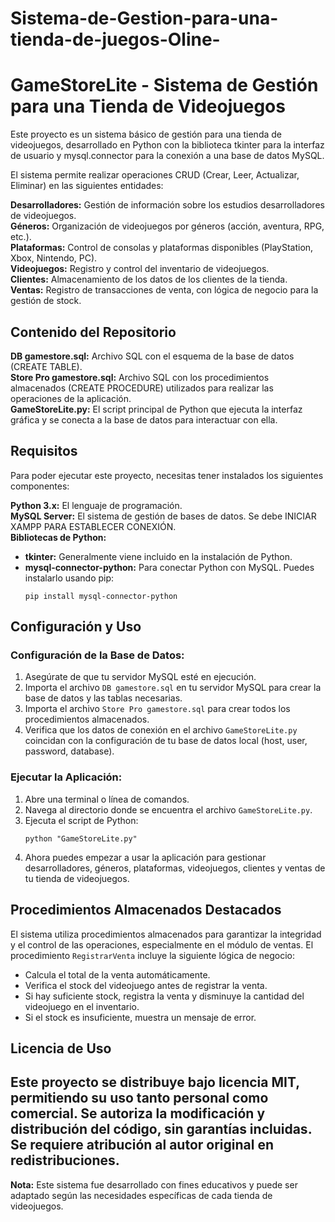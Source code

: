 # Sistema-de-Gestion-para-una-tienda-de-juegos-Oline-

# GameStoreLite - Sistema de Gestión para una Tienda de Videojuegos

Este proyecto es un sistema básico de gestión para una tienda de videojuegos, desarrollado en Python con la biblioteca tkinter para la interfaz de usuario y mysql.connector para la conexión a una base de datos MySQL.

El sistema permite realizar operaciones CRUD (Crear, Leer, Actualizar, Eliminar) en las siguientes entidades:

**Desarrolladores:** Gestión de información sobre los estudios desarrolladores de videojuegos.  
**Géneros:** Organización de videojuegos por géneros (acción, aventura, RPG, etc.).  
**Plataformas:** Control de consolas y plataformas disponibles (PlayStation, Xbox, Nintendo, PC).  
**Videojuegos:** Registro y control del inventario de videojuegos.  
**Clientes:** Almacenamiento de los datos de los clientes de la tienda.  
**Ventas:** Registro de transacciones de venta, con lógica de negocio para la gestión de stock.

## Contenido del Repositorio

**DB gamestore.sql:** Archivo SQL con el esquema de la base de datos (CREATE TABLE).  
**Store Pro gamestore.sql:** Archivo SQL con los procedimientos almacenados (CREATE PROCEDURE) utilizados para realizar las operaciones de la aplicación.  
**GameStoreLite.py:** El script principal de Python que ejecuta la interfaz gráfica y se conecta a la base de datos para interactuar con ella.

## Requisitos

Para poder ejecutar este proyecto, necesitas tener instalados los siguientes componentes:

**Python 3.x:** El lenguaje de programación.  
**MySQL Server:** El sistema de gestión de bases de datos. Se debe INICIAR XAMPP PARA ESTABLECER CONEXIÓN.  
**Bibliotecas de Python:**
- **tkinter:** Generalmente viene incluido en la instalación de Python.
- **mysql-connector-python:** Para conectar Python con MySQL. Puedes instalarlo usando pip:
  ```
  pip install mysql-connector-python
  ```

## Configuración y Uso

### Configuración de la Base de Datos:

1. Asegúrate de que tu servidor MySQL esté en ejecución.
2. Importa el archivo `DB gamestore.sql` en tu servidor MySQL para crear la base de datos y las tablas necesarias.
3. Importa el archivo `Store Pro gamestore.sql` para crear todos los procedimientos almacenados.
4. Verifica que los datos de conexión en el archivo `GameStoreLite.py` coincidan con la configuración de tu base de datos local (host, user, password, database).

### Ejecutar la Aplicación:

1. Abre una terminal o línea de comandos.
2. Navega al directorio donde se encuentra el archivo `GameStoreLite.py`.
3. Ejecuta el script de Python:
   ```
   python "GameStoreLite.py"
   ```
4. Ahora puedes empezar a usar la aplicación para gestionar desarrolladores, géneros, plataformas, videojuegos, clientes y ventas de tu tienda de videojuegos.

## Procedimientos Almacenados Destacados

El sistema utiliza procedimientos almacenados para garantizar la integridad y el control de las operaciones, especialmente en el módulo de ventas. El procedimiento `RegistrarVenta` incluye la siguiente lógica de negocio:

- Calcula el total de la venta automáticamente.
- Verifica el stock del videojuego antes de registrar la venta.
- Si hay suficiente stock, registra la venta y disminuye la cantidad del videojuego en el inventario.
- Si el stock es insuficiente, muestra un mensaje de error.

## Licencia de Uso

Este proyecto se distribuye bajo licencia MIT, permitiendo su uso tanto personal como comercial. Se autoriza la modificación y distribución del código, sin garantías incluidas. Se requiere atribución al autor original en redistribuciones.
---

**Nota:** Este sistema fue desarrollado con fines educativos y puede ser adaptado según las necesidades específicas de cada tienda de videojuegos.
